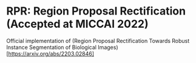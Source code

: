 # RPR: Region Proposal Rectification (Accepted at MICCAI 2022)

Official implementation of (Region Proposal Rectification Towards Robust Instance Segmentation of Biological Images)[https://arxiv.org/abs/2203.02846]
